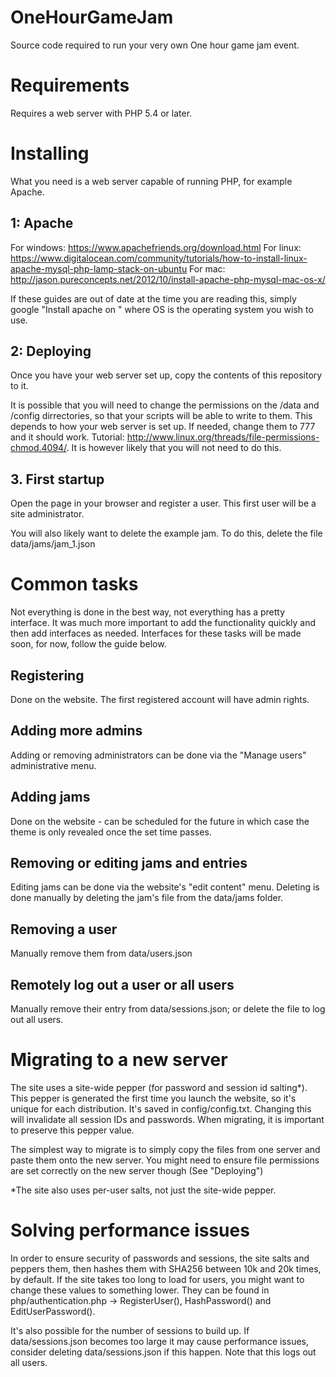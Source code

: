 # OneHourGameJam
Source code required to run your very own One hour game jam event.

# Requirements
Requires a web server with PHP 5.4 or later.

# Installing
What you need is a web server capable of running PHP, for example Apache. 

## 1: Apache

For windows: https://www.apachefriends.org/download.html
For linux: https://www.digitalocean.com/community/tutorials/how-to-install-linux-apache-mysql-php-lamp-stack-on-ubuntu
For mac: http://jason.pureconcepts.net/2012/10/install-apache-php-mysql-mac-os-x/

If these guides are out of date at the time you are reading this, simply google "Install apache on <OS>" where OS is the operating system you wish to use.

## 2: Deploying

Once you have your web server set up, copy the contents of this repository to it.

It is possible that you will need to change the permissions on the /data and /config dirrectories, so that your scripts will be able to write to them. This depends to how your web server is set up. If needed, change them to 777 and it should work. Tutorial: http://www.linux.org/threads/file-permissions-chmod.4094/. It is however likely that you will not need to do this. 

## 3. First startup

Open the page in your browser and register a user. This first user will be a site administrator. 

You will also likely want to delete the example jam. To do this, delete the file data/jams/jam_1.json

# Common tasks

Not everything is done in the best way, not everything has a pretty interface. It was much more important to add the functionality quickly and then add interfaces as needed. Interfaces for these tasks will be made soon<TM>, for now, follow the guide below.

## Registering

Done on the website. The first registered account will have admin rights.

## Adding more admins

Adding or removing administrators can be done via the "Manage users" administrative menu.

## Adding jams

Done on the website - can be scheduled for the future in which case the theme is only revealed once the set time passes.

## Removing or editing jams and entries

Editing jams can be done via the website's "edit content" menu. Deleting is done manually by deleting the jam's file from the data/jams folder.

## Removing a user

Manually remove them from data/users.json

## Remotely log out a user or all users

Manually remove their entry from data/sessions.json; or delete the file to log out all users.

# Migrating to a new server

The site uses a site-wide pepper (for password and session id salting*). This pepper is generated the first time you launch the website, so it's unique for each distribution. It's saved in config/config.txt. Changing this will invalidate all session IDs and passwords. When migrating, it is important to preserve this pepper value. 

The simplest way to migrate is to simply copy the files from one server and paste them onto the new server. You might need to ensure file permissions are set correctly on the new server though (See "Deploying")

*The site also uses per-user salts, not just the site-wide pepper. 

# Solving performance issues

In order to ensure security of passwords and sessions, the site salts and peppers them, then hashes them with SHA256 between 10k and 20k times, by default. If the site takes too long to load for users, you might want to change these values to something lower. They can be found in php/authentication.php -> RegisterUser(), HashPassword() and EditUserPassword().

It's also possible for the number of sessions to build up. If data/sessions.json becomes too large it may cause performance issues, consider deleting data/sessions.json if this happen. Note that this logs out all users.
